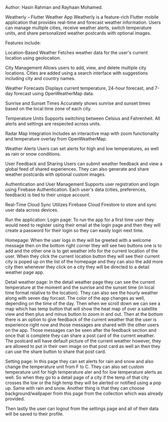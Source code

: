 
Author: Hasin Rahman and Rayhaan Mohamed.

Weatherly – Flutter Weather App
Weatherly is a feature-rich Flutter mobile application that provides real-time and forecast weather information. Users can manage multiple cities, receive weather alerts, switch temperature units, and share personalized weather postcards with optional images.

Features include: 

Location-Based Weather
Fetches weather data for the user's current location using geolocation.

City Management
Allows users to add, view, and delete multiple city locations. Cities are added using a search interface with suggestions including city and country names.

Weather Forecasts
Displays current temperature, 24-hour forecast, and 7-day forecast using OpenWeatherMap data.

Sunrise and Sunset Times
Accurately shows sunrise and sunset times based on the local time zone of each city.

Temperature Units
Supports switching between Celsius and Fahrenheit. All alerts and settings are respected across units.

Radar Map Integration
Includes an interactive map with zoom functionality and temperature overlay from OpenWeatherMap.

Weather Alerts
Users can set alerts for high and low temperatures, as well as rain or snow conditions.

User Feedback and Sharing
Users can submit weather feedback and view a global feed of shared experiences. They can also generate and share weather postcards with optional custom images.

Authentication and User Management
Supports user registration and login using Firebase Authentication. Each user's data (cities, preferences, feedback) is tied to their unique account.

Real-Time Cloud Sync
Utilizes Firebase Cloud Firestore to store and sync user data across devices.

Run the application: 
Login page: 
To run the app for a first time user they would need to register using their email at the login page and then they will create a password for their login so they can easily login next time. 

Homepage: 
When the user logs in they will be greeted with a welcome message then on the bottom right corner they will see two buttons one is to add and the other one is to get weather info for the current location of the user. 
When they click the current location button they will see their current city is poped up on the list of the homepage and they can also the add more city then whenever they click on a city they will be directed to a detail weather page app. 

Detail weather page:
In the detail weather page they can see the current temperature at the moment and the sunrise and the sunset time (in local time format relative to the location). They can also see the hourly weather along with seven day forcast. The color of the app changes as well, depending on the time of the day. Then when we scroll down we can see a map which has temp button that will show the heat map of over a satellite view and then plus and minus button to zoom in and out. 
Then at the bottom there is an option to give feedback of the current weather that the user is experience right now and those messages are shared with the other users on the app. Those messages can be seen after the feedback section and once that is complete they can share a post card of the current weather. The postcard will have default picture of the current weather however, they are allowed to put in their own image on that post card as well an then they can use the share button to share that post card. 

Setting page:
In this page they can set alerts for rain and snow and also change the temperature unit from F to C. They can also set custom temperature unit for high temperature aler and for low temperature alerts as well. So when they go to a detail page of a city if the temp of that city crosses the low or the high temp they will be alerted or notified using a pop up. Same with rain and snow. Another thing is that they can choose background/wallpaper from this page from the collection which was already provided. 

Then lastly the user can logout from the settings page and all of their data will be saved to their profile. 
